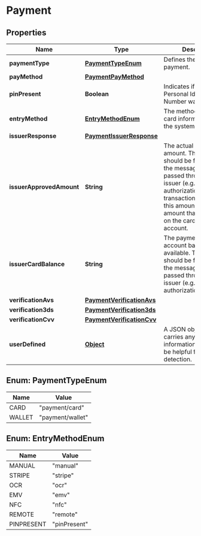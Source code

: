 
# Payment

## Properties
Name | Type | Description | Notes
------------ | ------------- | ------------- | -------------
**paymentType** | [**PaymentTypeEnum**](#PaymentTypeEnum) | Defines the type of the payment. | 
**payMethod** | [**PaymentPayMethod**](PaymentPayMethod.md) |  | 
**pinPresent** | **Boolean** | Indicates if the cards Personal Identification Number was supplied. | 
**entryMethod** | [**EntryMethodEnum**](#EntryMethodEnum) | The method in which the card information entered the system. | 
**issuerResponse** | [**PaymentIssuerResponse**](PaymentIssuerResponse.md) |  |  [optional]
**issuerApprovedAmount** | **String** | The actual approved amount. This field should be filled in when the message has already passed through the issuer (e.g. post-authorization). For transaction/authorization this amount refers to the amount that was locked on the card-holders account. |  [optional]
**issuerCardBalance** | **String** | The payment methods account balance if available. This field should be filled in when the message has already passed through the issuer (e.g. post-authorization). |  [optional]
**verificationAvs** | [**PaymentVerificationAvs**](PaymentVerificationAvs.md) |  |  [optional]
**verification3ds** | [**PaymentVerification3ds**](PaymentVerification3ds.md) |  |  [optional]
**verificationCvv** | [**PaymentVerificationCvv**](PaymentVerificationCvv.md) |  |  [optional]
**userDefined** | [**Object**](.md) | A JSON object that carries any additional information that might be helpful for fraud detection. |  [optional]


<a name="PaymentTypeEnum"></a>
## Enum: PaymentTypeEnum
Name | Value
---- | -----
CARD | &quot;payment/card&quot;
WALLET | &quot;payment/wallet&quot;


<a name="EntryMethodEnum"></a>
## Enum: EntryMethodEnum
Name | Value
---- | -----
MANUAL | &quot;manual&quot;
STRIPE | &quot;stripe&quot;
OCR | &quot;ocr&quot;
EMV | &quot;emv&quot;
NFC | &quot;nfc&quot;
REMOTE | &quot;remote&quot;
PINPRESENT | &quot;pinPresent&quot;



